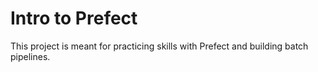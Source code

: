 # Intro to Prefect

This project is meant for practicing skills with Prefect and building batch pipelines.

